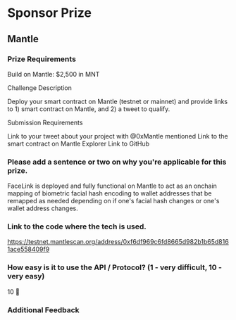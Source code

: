 # Sponsor Prize

## Mantle

### Prize Requirements

Build on Mantle: $2,500 in MNT

Challenge Description

Deploy your smart contract on Mantle (testnet or mainnet) and provide links to 1) smart contract on Mantle, and 2) a tweet to qualify.

Submission Requirements

Link to your tweet about your project with @0xMantle mentioned
Link to the smart contract on Mantle Explorer
Link to GitHub

### Please add a sentence or two on why you're applicable for this prize.

FaceLink is deployed and fully functional on Mantle to act as an onchain mapping of biometric facial hash encoding to wallet addresses that be remapped as needed depending on if one's facial hash changes or one's wallet address changes.

### Link to the code where the tech is used.
https://testnet.mantlescan.org/address/0xf6df969c6fd8665d982b1b65d8161ace558409f9

### How easy is it to use the API / Protocol? (1 - very difficult, 10 - very easy)

10 🌟

### Additional Feedback



